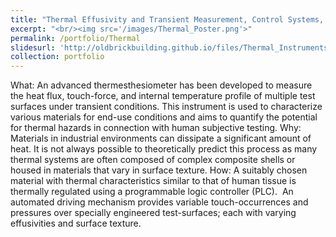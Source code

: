 ```yaml
---
title: "Thermal Effusivity and Transient Measurement, Control Systems, and Simulations"
excerpt: "<br/><img src='/images/Thermal_Poster.png'>"
permalink: /portfolio/Thermal
slidesurl: 'http://oldbrickbuilding.github.io/files/Thermal_Instruments_Presentation_General.pdf'
collection: portfolio
---
```


What:  An advanced thermesthesiometer has been developed to measure the heat flux, touch-force, and internal temperature profile of multiple test surfaces under transient conditions.  This instrument is used to characterize various materials for end-use conditions and aims to quantify the potential for thermal hazards in connection with human subjective testing. 
Why:  Materials in industrial environments can dissipate a significant amount of heat.  It is not always possible to theoretically predict this process as many thermal systems are often composed of complex composite shells or housed in materials that vary in surface texture. 
How: A suitably chosen material with thermal characteristics similar to that of human tissue is thermally regulated using a programmable logic controller (PLC).  An automated driving mechanism provides variable touch-occurrences and pressures over specially engineered test-surfaces; each with varying effusivities and surface texture.

